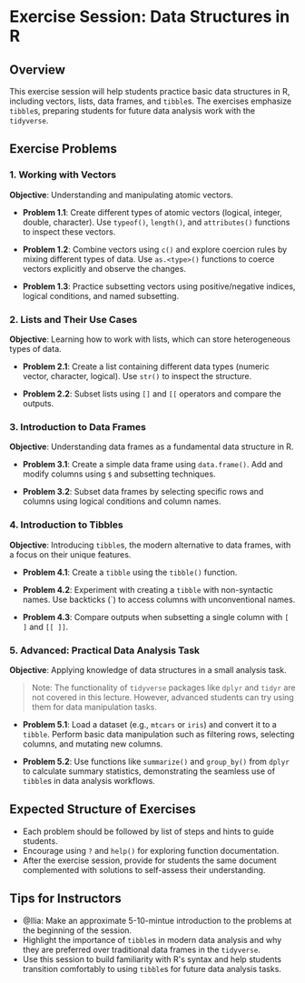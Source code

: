 # Exercise Session: Data Structures in R

## Overview

This exercise session will help students practice basic data structures in R, including vectors, lists, data frames, and `tibble`s. The exercises emphasize `tibble`s, preparing students for future data analysis work with the `tidyverse`.

## Exercise Problems

### 1. Working with Vectors

**Objective**: Understanding and manipulating atomic vectors.

- **Problem 1.1**: Create different types of atomic vectors (logical, integer, double, character). Use `typeof()`, `length()`, and `attributes()` functions to inspect these vectors.
  
- **Problem 1.2**: Combine vectors using `c()` and explore coercion rules by mixing different types of data. Use `as.<type>()` functions to coerce vectors explicitly and observe the changes.

- **Problem 1.3**: Practice subsetting vectors using positive/negative indices, logical conditions, and named subsetting.

### 2. Lists and Their Use Cases

**Objective**: Learning how to work with lists, which can store heterogeneous types of data.

- **Problem 2.1**: Create a list containing different data types (numeric vector, character, logical). Use `str()` to inspect the structure.
  
- **Problem 2.2**: Subset lists using `[]` and `[[` operators and compare the outputs.

### 3. Introduction to Data Frames

**Objective**: Understanding data frames as a fundamental data structure in R.

- **Problem 3.1**: Create a simple data frame using `data.frame()`. Add and modify columns using `$` and subsetting techniques.
  
- **Problem 3.2**: Subset data frames by selecting specific rows and columns using logical conditions and column names.

### 4. Introduction to Tibbles

**Objective**: Introducing `tibble`s, the modern alternative to data frames, with a focus on their unique features.

- **Problem 4.1**: Create a `tibble` using the `tibble()` function.

- **Problem 4.2**: Experiment with creating a `tibble` with non-syntactic names. Use backticks (`) to access columns with unconventional names.

- **Problem 4.3**: Compare outputs when subsetting a single column with `[ ]` and `[[ ]]`.

### 5. Advanced: Practical Data Analysis Task

**Objective**: Applying knowledge of data structures in a small analysis task.

> Note: The functionality of `tidyverse` packages like `dplyr` and `tidyr` are not covered in this lecture. However, advanced students can try using them for data manipulation tasks.

- **Problem 5.1**: Load a dataset (e.g., `mtcars` or `iris`) and convert it to a `tibble`. Perform basic data manipulation such as filtering rows, selecting columns, and mutating new columns.

- **Problem 5.2**: Use functions like `summarize()` and `group_by()` from `dplyr` to calculate summary statistics, demonstrating the seamless use of `tibble`s in data analysis workflows.

## Expected Structure of Exercises

- Each problem should be followed by list of steps and hints to guide students.
- Encourage using `?` and `help()` for exploring function documentation.
- After the exercise session, provide for students the same document complemented with solutions to self-assess their understanding.

## Tips for Instructors

- @Ilia: Make an approximate 5-10-mintue introduction to the problems at the beginning of the session.
- Highlight the importance of `tibble`s in modern data analysis and why they are preferred over traditional data frames in the `tidyverse`.
- Use this session to build familiarity with R's syntax and help students transition comfortably to using `tibble`s for future data analysis tasks.
